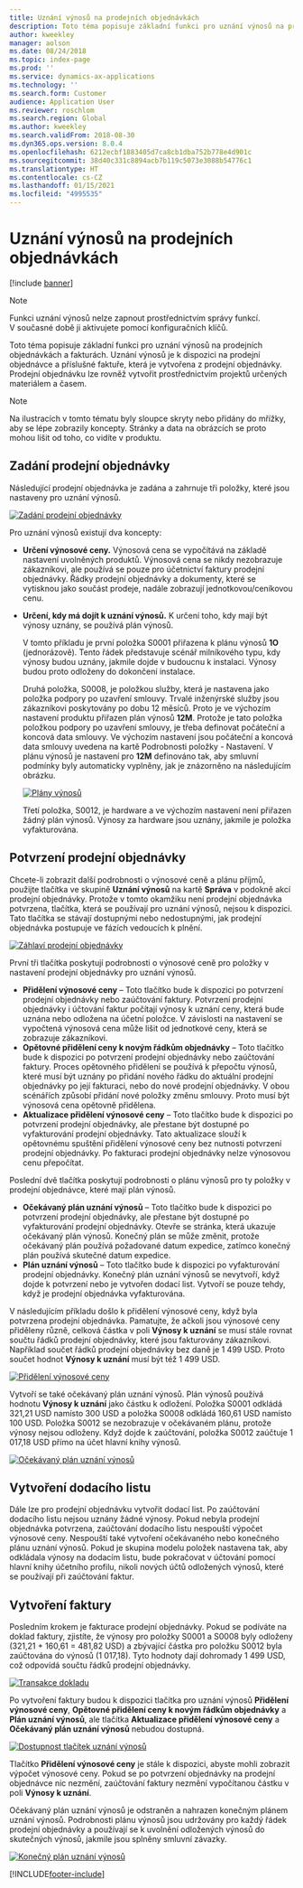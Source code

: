 ```yaml
---
title: Uznání výnosů na prodejních objednávkách
description: Toto téma popisuje základní funkci pro uznání výnosů na prodejních objednávkách a fakturách. Uznání výnosů je k dispozici na prodejních objednávkách a příslušné faktuře, která je vytvořena z prodejní objednávky.
author: kweekley
manager: aolson
ms.date: 08/24/2018
ms.topic: index-page
ms.prod: ''
ms.service: dynamics-ax-applications
ms.technology: ''
ms.search.form: Customer
audience: Application User
ms.reviewer: roschlom
ms.search.region: Global
ms.author: kweekley
ms.search.validFrom: 2018-08-30
ms.dyn365.ops.version: 8.0.4
ms.openlocfilehash: 6212ecbf1883405d7ca8cb1dba752b778e4d901c
ms.sourcegitcommit: 38d40c331c8894acb7b119c5073e3088b54776c1
ms.translationtype: HT
ms.contentlocale: cs-CZ
ms.lasthandoff: 01/15/2021
ms.locfileid: "4995535"
---
```

# <a name="revenue-recognition-on-sales-orders"></a>Uznání výnosů na prodejních objednávkách

[!include [banner](../includes/banner.md)]

> [!NOTE]
> Funkci uznání výnosů nelze zapnout prostřednictvím správy funkcí. V současné době ji aktivujete pomocí konfiguračních klíčů.

Toto téma popisuje základní funkci pro uznání výnosů na prodejních objednávkách a fakturách. Uznání výnosů je k dispozici na prodejní objednávce a příslušné faktuře, která je vytvořena z prodejní objednávky. Prodejní objednávku lze rovněž vytvořit prostřednictvím projektů určených materiálem a časem.

> [!NOTE]
> Na ilustracích v tomto tématu byly sloupce skryty nebo přidány do mřížky, aby se lépe zobrazily koncepty. Stránky a data na obrázcích se proto mohou lišit od toho, co vidíte v produktu.

## <a name="enter-a-sales-order"></a>Zadání prodejní objednávky

Následující prodejní objednávka je zadána a zahrnuje tři položky, které jsou nastaveny pro uznání výnosů.

[![Zadání prodejní objednávky](./media/revenue-recognition-so-basic-sales-order-header.png)](./media/revenue-recognition-so-basic-sales-order-header.png)

Pro uznání výnosů existují dva koncepty:

- **Určení výnosové ceny.** Výnosová cena se vypočítává na základě nastavení uvolněných produktů. Výnosová cena se nikdy nezobrazuje zákazníkovi, ale používá se pouze pro účetnictví faktury prodejní objednávky. Řádky prodejní objednávky a dokumenty, které se vytisknou jako součást prodeje, nadále zobrazují jednotkovou/ceníkovou cenu.
- **Určení, kdy má dojít k uznání výnosů.** K určení toho, kdy mají být výnosy uznány, se používá plán výnosů.

    V tomto příkladu je první položka S0001 přiřazena k plánu výnosů **1O** (jednorázově). Tento řádek představuje scénář milníkového typu, kdy výnosy budou uznány, jakmile dojde v budoucnu k instalaci. Výnosy budou proto odloženy do dokončení instalace.

    Druhá položka, S0008, je položkou služby, která je nastavena jako položka podpory po uzavření smlouvy. Trvalé inženýrské služby jsou zákazníkovi poskytovány po dobu 12 měsíců. Proto je ve výchozím nastavení produktu přiřazen plán výnosů **12M**. Protože je tato položka položkou podpory po uzavření smlouvy, je třeba definovat počáteční a koncová data smlouvy. Ve výchozím nastavení jsou počáteční a koncová data smlouvy uvedena na kartě Podrobnosti položky - Nastavení. V plánu výnosů je nastavení pro **12M** definováno tak, aby smluvní podmínky byly automaticky vyplněny, jak je znázorněno na následujícím obrázku.

    [![Plány výnosů](./media/revenue-recognition-so-basic-revenue-schedules.png)](./media/revenue-recognition-so-basic-revenue-schedules.png)

    Třetí položka, S0012, je hardware a ve výchozím nastavení není přiřazen žádný plán výnosů. Výnosy za hardware jsou uznány, jakmile je položka vyfakturována.

## <a name="confirm-the-sales-order"></a>Potvrzení prodejní objednávky

Chcete-li zobrazit další podrobnosti o výnosové ceně a plánu příjmů, použijte tlačítka ve skupině **Uznání výnosů** na kartě **Správa** v podokně akcí prodejní objednávky. Protože v tomto okamžiku není prodejní objednávka potvrzena, tlačítka, která se používají pro uznání výnosů, nejsou k dispozici. Tato tlačítka se stávají dostupnými nebo nedostupnými, jak prodejní objednávka postupuje ve fázích vedoucích k plnění.

[![Záhlaví prodejní objednávky](./media/revenue-recognition-so-basic-sales-order-header-02.png)](./media/revenue-recognition-so-basic-sales-order-header-02.png)

První tři tlačítka poskytují podrobnosti o výnosové ceně pro položky v nastavení prodejní objednávky pro uznání výnosů.

- **Přidělení výnosové ceny** – Toto tlačítko bude k dispozici po potvrzení prodejní objednávky nebo zaúčtování faktury. Potvrzení prodejní objednávky i účtování faktur počítají výnosy k uznání ceny, která bude uznána nebo odložena na účetní položce. V závislosti na nastavení se vypočtená výnosová cena může lišit od jednotkové ceny, která se zobrazuje zákazníkovi.
- **Opětovné přidělení ceny k novým řádkům objednávky** – Toto tlačítko bude k dispozici po potvrzení prodejní objednávky nebo zaúčtování faktury. Proces opětovného přidělení se používá k přepočtu výnosů, které musí být uznány po přidání nového řádku do aktuální prodejní objednávky po její fakturaci, nebo do nové prodejní objednávky. V obou scénářích způsobí přidání nové položky změnu smlouvy. Proto musí být výnosová cena opětovně přidělena.
- **Aktualizace přidělení výnosové ceny** – Toto tlačítko bude k dispozici po potvrzení prodejní objednávky, ale přestane být dostupné po vyfakturování prodejní objednávky. Tato aktualizace slouží k opětovnému spuštění přidělení výnosové ceny bez nutnosti potvrzení prodejní objednávky. Po fakturaci prodejní objednávky nelze výnosovou cenu přepočítat.

Poslední dvě tlačítka poskytují podrobnosti o plánu výnosů pro ty položky v prodejní objednávce, které mají plán výnosů.

- **Očekávaný plán uznání výnosů** – Toto tlačítko bude k dispozici po potvrzení prodejní objednávky, ale přestane být dostupné po vyfakturování prodejní objednávky. Otevře se stránka, která ukazuje očekávaný plán výnosů. Konečný plán se může změnit, protože očekávaný plán používá požadované datum expedice, zatímco konečný plán používá skutečné datum expedice.
- **Plán uznání výnosů** – Toto tlačítko bude k dispozici po vyfakturování prodejní objednávky. Konečný plán uznání výnosů se nevytvoří, když dojde k potvrzení nebo je vytvořen dodací list. Vytvoří se pouze tehdy, když je prodejní objednávka vyfakturována.

V následujícím příkladu došlo k přidělení výnosové ceny, když byla potvrzena prodejní objednávka. Pamatujte, že ačkoli jsou výnosové ceny přiděleny různě, celková částka v poli **Výnosy k uznání** se musí stále rovnat součtu řádků prodejní objednávky, které jsou fakturovány zákazníkovi. Například součet řádků prodejní objednávky bez daně je 1 499 USD. Proto součet hodnot **Výnosy k uznání** musí být též 1 499 USD.

[![Přidělení výnosové ceny](./media/revenue-recognition-so-basic-revenue-price-allocation.png)](./media/revenue-recognition-so-basic-revenue-price-allocation.png)

Vytvoří se také očekávaný plán uznání výnosů. Plán výnosů používá hodnotu **Výnosy k uznání** jako částku k odložení. Položka S0001 odkládá 321,21 USD namísto 300 USD a položka S0008 odkládá 160,61 USD namísto 100 USD. Položka S0012 se nezobrazuje v očekávaném plánu, protože výnosy nejsou odloženy. Když dojde k zaúčtování, položka S0012 zaúčtuje 1 017,18 USD přímo na účet hlavní knihy výnosů.

[![Očekávaný plán uznání výnosů](./media/revenue-recognition-so-basic-expected-rev-rec-schedule.png)](./media/revenue-recognition-so-basic-expected-rev-rec-schedule.png)

## <a name="create-the-packing-slip"></a>Vytvoření dodacího listu

Dále lze pro prodejní objednávku vytvořit dodací list. Po zaúčtování dodacího listu nejsou uznány žádné výnosy. Pokud nebyla prodejní objednávka potvrzena, zaúčtování dodacího listu nespouští výpočet výnosové ceny. Nespouští také vytvoření očekávaného nebo konečného plánu uznání výnosů. Pokud je skupina modelu položek nastavena tak, aby odkládala výnosy na dodacím listu, bude pokračovat v účtování pomocí hlavní knihy účetního profilu, nikoli nových účtů odložených výnosů, které se používají při zaúčtování faktur.

## <a name="create-the-invoice"></a>Vytvoření faktury

Posledním krokem je fakturace prodejní objednávky. Pokud se podíváte na doklad faktury, zjistíte, že výnosy pro položky S0001 a S0008 byly odloženy (321,21 + 160,61 = 481,82 USD) a zbývající částka pro položku S0012 byla zaúčtována do výnosů (1 017,18). Tyto hodnoty dají dohromady 1 499 USD, což odpovídá součtu řádků prodejní objednávky.

[![Transakce dokladu](./media/revenue-recognition-so-voucher-transactions.png)](./media/revenue-recognition-so-voucher-transactions.png)

Po vytvoření faktury budou k dispozici tlačítka pro uznání výnosů **Přidělení výnosové ceny**, **Opětovné přidělení ceny k novým řádkům objednávky** a **Plán uznání výnosů**, ale tlačítka **Aktualizace přidělení výnosové ceny** a **Očekávaný plán uznání výnosů** nebudou dostupná.

[![Dostupnost tlačítek uznání výnosů](./media/revenue-recognition-so-basic-after-invoice-buttons.png)](./media/revenue-recognition-so-basic-after-invoice-buttons.png)

Tlačítko **Přidělení výnosové ceny** je stále k dispozici, abyste mohli zobrazit výpočet výnosové ceny. Pokud se po potvrzení objednávky na prodejní objednávce nic nezmění, zaúčtování faktury nezmění vypočítanou částku v poli **Výnosy k uznání**.

Očekávaný plán uznání výnosů je odstraněn a nahrazen konečným plánem uznání výnosů. Podrobnosti plánu výnosů jsou udržovány pro každý řádek prodejní objednávky a používají se k uvolnění odložených výnosů do skutečných výnosů, jakmile jsou splněny smluvní závazky.

[![Konečný plán uznání výnosů](./media/revenue-recognition-so-revenue-recognition-schedule.png)](./media/revenue-recognition-so-revenue-recognition-schedule.png)


[!INCLUDE[footer-include](../../includes/footer-banner.md)]